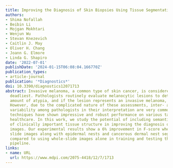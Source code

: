 ```yaml
---
title: Improving the Diagnosis of Skin Biopsies Using Tissue Segmentation
authors:
- Shima Nofallah
- Beibin Li
- Mojgan Mokhtari
- Wenjun Wu
- Stevan Knezevich
- Caitlin J. May
- Oliver H. Chang
- Joann G. Elmore
- Linda G. Shapiro
date: '2022-07-01'
publishDate: '2024-01-15T06:08:04.166770Z'
publication_types:
- article-journal
publication: '*Diagnostics*'
doi: 10.3390/diagnostics12071713
abstract: Invasive melanoma, a common type of skin cancer, is considered one of the
  deadliest. Pathologists routinely evaluate melanocytic lesions to determine the
  amount of atypia, and if the lesion represents an invasive melanoma, its stage.
  However, due to the complicated nature of these assessments, inter- and intra-observer
  variability among pathologists in their interpretation are very common. Machine-learning
  techniques have shown impressive and robust performance on various tasks including
  healthcare. In this work, we study the potential of including semantic segmentation
  of clinically important tissue structure in improving the diagnosis of skin biopsy
  images. Our experimental results show a 6% improvement in F-score when using whole
  slide images along with epidermal nests and cancerous dermal nest segmentation masks
  compared to using whole-slide images alone in training and testing the diagnosis
  pipeline.
links:
- name: URL
  url: https://www.mdpi.com/2075-4418/12/7/1713
---
```

